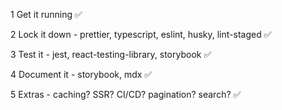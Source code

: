 1 Get it running :white_check_mark:

2 Lock it down - prettier, typescript, eslint, husky, lint-staged :white_check_mark:

3 Test it - jest, react-testing-library, storybook :white_check_mark:

4 Document it - storybook, mdx :white_check_mark:

5 Extras - caching? SSR? CI/CD? pagination? search? :white_check_mark:
